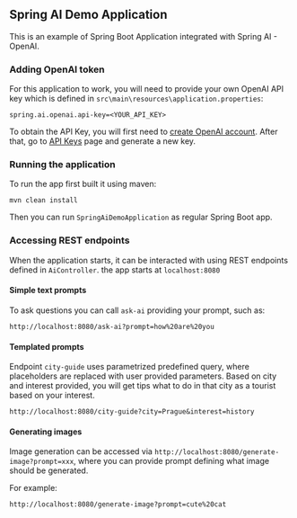 ## Spring AI Demo Application
This is an example of Spring Boot Application integrated with Spring AI - OpenAI.

### Adding OpenAI token
For this application to work, you will need to provide your own OpenAI API key which is defined in `src\main\resources\application.properties`:

```
spring.ai.openai.api-key=<YOUR_API_KEY>
```

To obtain the API Key, you will first need to [create OpenAI account](https://platform.openai.com/signup). After that, go to [API Keys](https://platform.openai.com/api-keys) page and generate a new key.

### Running the application
To run the app first built it using maven:

```
mvn clean install
```

Then you can run `SpringAiDemoApplication` as regular Spring Boot app.

### Accessing REST endpoints
When the application starts, it can be interacted with using REST endpoints defined in `AiController`. the app starts at `localhost:8080`

#### Simple text prompts
To ask questions you can call `ask-ai` providing your prompt, such as:

```
http://localhost:8080/ask-ai?prompt=how%20are%20you
```

#### Templated prompts
Endpoint `city-guide` uses parametrized predefined query, where placeholders are replaced with user provided parameters.
Based on city and interest provided, you will get tips what to do in that city as a tourist based on your interest.

```
http://localhost:8080/city-guide?city=Prague&interest=history
```

#### Generating images
Image generation can be accessed via `http://localhost:8080/generate-image?prompt=xxx`, where you can provide prompt defining what image should be generated.

For example:

```
http://localhost:8080/generate-image?prompt=cute%20cat
```